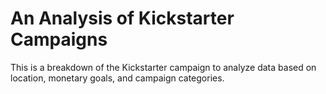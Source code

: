 # An Analysis of Kickstarter Campaigns
This is a breakdown of the Kickstarter campaign to analyze data based on location, monetary goals, and campaign categories.
